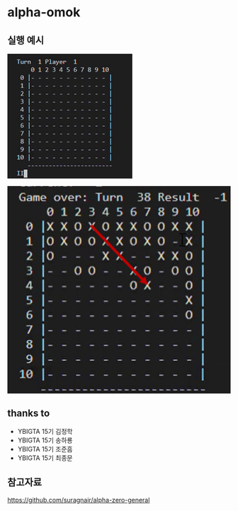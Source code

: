 # alpha-omok

## 실행 예시
![example](./imgs/강화.gif)

![endgame](./imgs/endgame.png)

## thanks to
- YBIGTA 15기 김정학
- YBIGTA 15기 송하룡
- YBIGTA 15기 조준흠
- YBIGTA 15기 최종문

## 참고자료
<https://github.com/suragnair/alpha-zero-general>
